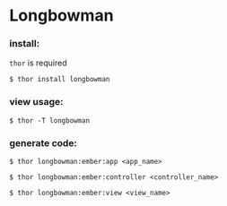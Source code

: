Longbowman
====================

### install:

`thor` is required

`$ thor install longbowman`

### view usage:

`$ thor -T longbowman`

### generate code:

`$ thor longbowman:ember:app <app_name>`

`$ thor longbowman:ember:controller <controller_name>`

`$ thor longbowman:ember:view <view_name>`
